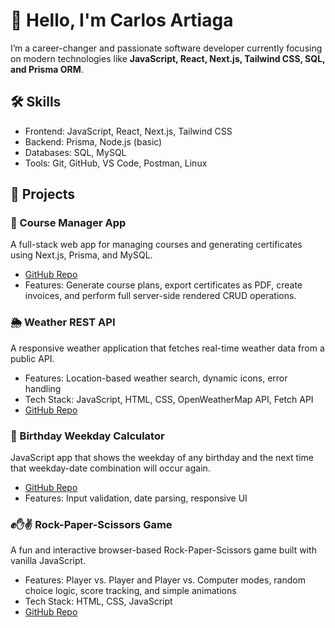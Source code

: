 <!--## Hi there 👋-->

<!--
**ScraleGi/ScraleGi** is a ✨ _special_ ✨ repository because its `README.md` (this file) appears on your GitHub profile.

Here are some ideas to get you started:

- 🔭 I’m currently working on ...
- 🌱 I’m currently learning ...
- 👯 I’m looking to collaborate on ...
- 🤔 I’m looking for help with ...
- 💬 Ask me about ...
- 📫 How to reach me: ...
- 😄 Pronouns: ...
- ⚡ Fun fact: ...
-->
<h1>👋 Hello, I'm Carlos Artiaga</h1>

<p>I’m a career-changer and passionate software developer currently focusing on modern technologies like 
<strong>JavaScript, React, Next.js, Tailwind CSS, SQL, and Prisma ORM</strong>.</p>

<h2>🛠️ Skills</h2>
<ul>
  <li>Frontend: JavaScript, React, Next.js, Tailwind CSS</li>
  <li>Backend: Prisma, Node.js (basic)</li>
  <li>Databases: SQL, MySQL</li>
  <li>Tools: Git, GitHub, VS Code, Postman, Linux</li>
</ul>

<h2>🚀 Projects</h2>

<h3>📘 Course Manager App</h3>
<p>A full-stack web app for managing courses and generating certificates using Next.js, Prisma, and MySQL.</p>
<ul>
  <li><a href="https://github.com/ScraleGi/mod_KVS">GitHub Repo</a></li>
  <li>Features: Generate course plans, export certificates as PDF, create invoices, and perform full server-side rendered CRUD operations.</li>
</ul>

<!--<h3>🎫 Concert Events – Ticket Purchase App</h3>
<p>A web application for browsing upcoming concerts and purchasing tickets. Built to simulate a full user flow from event discovery to ticket checkout.</p>
<ul>
  <li>Features: Event listing, ticket selection, shopping cart, simulated checkout</li>
  <li>Tech Stack: JavaScript, React, Tailwind CSS, Express.js & MySQL</li>
  <li><a href="">GitHub Repo</a></li>
</ul>

<h3>✅ ToDo App (with Express.js)</h3>
<p>A full-stack ToDo application using Express.js and server-side routing.</p>
<ul>
  <li>Features: Create, update, delete, and mark tasks as complete</li>
  <li>Tech Stack: Node.js, Express.js, EJS, JavaScript, MySQL or file-based storage</li>
  <li><a href="">GitHub Repo</a></li>
</ul> -->

<h3>🌦️ Weather REST API</h3>
<p>A responsive weather application that fetches real-time weather data from a public API.</p>
<ul>
  <li>Features: Location-based weather search, dynamic icons, error handling</li>
  <li>Tech Stack: JavaScript, HTML, CSS, OpenWeatherMap API, Fetch API</li>
  <li><a href="projects/weather_api/fetchAPIWeather(v.04).html">GitHub Repo</a></li>
</ul>

<h3>🧮 Birthday Weekday Calculator</h3>
<p>JavaScript app that shows the weekday of any birthday and the next time that weekday-date combination will occur again.</p>
<ul>
  <li><a href="projects/birthday_calculator/calendarAPP_v04.html">GitHub Repo</a></li>
  <li>Features: Input validation, date parsing, responsive UI</li>
</ul>

<h3>✊✋✌️ Rock-Paper-Scissors Game</h3>
<p>A fun and interactive browser-based Rock-Paper-Scissors game built with vanilla JavaScript.</p>
<ul>
  <li>Features: Player vs. Player and Player vs. Computer modes, random choice logic, score tracking, and simple animations</li>
  <li>Tech Stack: HTML, CSS, JavaScript</li>
  <li><a href="projects/rock_paper_scissors/rps.html">GitHub Repo</a></li>
</ul>

<!--
<h3>🧬 Conway's Game of Life</h3>
<p>A JavaScript implementation of the classic cellular automaton devised by John Conway. The grid evolves based on simple rules that simulate "life" and "death" of cells.</p>
<ul>
  <li>Features: Interactive grid, start/stop controls, custom pattern placement, speed adjustment</li>
  <li>Tech Stack: HTML, CSS, JavaScript</li>
  <li><a href="">GitHub Repo</a></li>
</ul>
-->